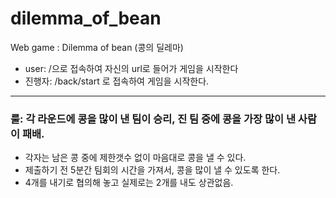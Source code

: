 # dilemma_of_bean
Web game : Dilemma of bean (콩의 딜레마)

* user: /으로 접속하여 자신의 url로 들어가 게임을 시작한다
* 진행자: /back/start 로 접속하여 게임을 시작한다.
---------------
### 룰: 각 라운드에 콩을 많이 낸 팀이 승리, 진 팀 중에 콩을 가장 많이 낸 사람이 패배.

* 각자는 남은 콩 중에 제한갯수 없이 마음대로 콩을 낼 수 있다.
* 제출하기 전 5분간 팀회의 시간을 가져서, 콩을 많이 낼 수 있도록 한다.
* 4개를 내기로 협의해 놓고 실제로는 2개를 내도 상관없음.

